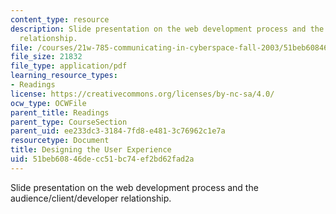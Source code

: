 ```yaml
---
content_type: resource
description: Slide presentation on the web development process and the audience/client/developer
  relationship.
file: /courses/21w-785-communicating-in-cyberspace-fall-2003/51beb60846decc51bc74ef2bd62fad2a_designing_user_exp.pdf
file_size: 21832
file_type: application/pdf
learning_resource_types:
- Readings
license: https://creativecommons.org/licenses/by-nc-sa/4.0/
ocw_type: OCWFile
parent_title: Readings
parent_type: CourseSection
parent_uid: ee233dc3-3184-7fd8-e481-3c76962c1e7a
resourcetype: Document
title: Designing the User Experience
uid: 51beb608-46de-cc51-bc74-ef2bd62fad2a
---
```

Slide presentation on the web development process and the audience/client/developer relationship.